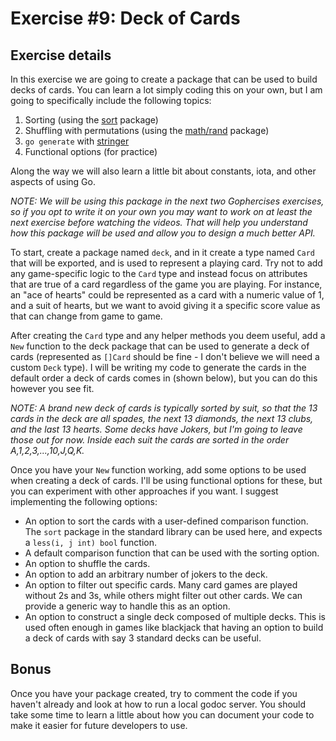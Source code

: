# Exercise #9: Deck of Cards

## Exercise details

In this exercise we are going to create a package that can be used to build decks of cards. You can learn a lot simply coding this on your own, but I am going to specifically include the following topics:

1. Sorting (using the [sort](https://golang.org/pkg/sort/) package)
2. Shuffling with permutations (using the [math/rand](https://golang.org/pkg/math/rand/) package)
3. `go generate` with [stringer](https://godoc.org/golang.org/x/tools/cmd/stringer)
4. Functional options (for practice)

Along the way we will also learn a little bit about constants, iota, and other aspects of using Go.

*NOTE: We will be using this package in the next two Gophercises exercises, so if you opt to write it on your own you may want to work on at least the next exercise before watching the videos. That will help you understand how this package will be used and allow you to design a much better API.*

To start, create a package named `deck`, and in it create a type named `Card` that will be exported, and is used to represent a playing card. Try not to add any game-specific logic to the `Card` type and instead focus on attributes that are true of a card regardless of the game you are playing. For instance, an "ace of hearts" could be represented as a card with a numeric value of 1, and a suit of hearts, but we want to avoid giving it a specific score value as that can change from game to game.

After creating the `Card` type and any helper methods you deem useful, add a `New` function to the deck package that can be used to generate a deck of cards (represented as `[]Card` should be fine - I don't believe we will need a custom `Deck` type). I will be writing my code to generate the cards in the default order a deck of cards comes in (shown below), but you can do this however you see fit.

*NOTE: A brand new deck of cards is typically sorted by suit, so that the 13 cards in the deck are all spades, the next 13 diamonds, the next 13 clubs, and the last 13 hearts. Some decks have Jokers, but I'm going to leave those out for now. Inside each suit the cards are sorted in the order A,1,2,3,...,10,J,Q,K.*

Once you have your `New` function working, add some options to be used when creating a deck of cards. I'll be using functional options for these, but you can experiment with other approaches if you want. I suggest implementing the following options:

- An option to sort the cards with a user-defined comparison function. The `sort` package in the standard library can be used here, and expects a `less(i, j int) bool` function.
- A default comparison function that can be used with the sorting option.
- An option to shuffle the cards.
- An option to add an arbitrary number of jokers to the deck.
- An option to filter out specific cards. Many card games are played without 2s and 3s, while others might filter out other cards. We can provide a generic way to handle this as an option.
- An option to construct a single deck composed of multiple decks. This is used often enough in games like blackjack that having an option to build a deck of cards with say 3 standard decks can be useful.


## Bonus

Once you have your package created, try to comment the code if you haven't already and look at how to run a local godoc server. You should take some time to learn a little about how you can document your code to make it easier for future developers to use.
